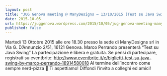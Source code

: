 ```yaml
---
layout: post
title: "JUG Genova meeting @ ManyDesigns – 13/10/2015 (Test su Java Swing by Marco Perrando)"
date: 2015-10-05
url: https://juggenova.wordpress.com/2015/10/05/jug-genova-meeting-manydesigns-13102015-test-su-java-swing-by-marco-perrando/
published: false 
---
```


Martedì 13 Ottobre 2015 alle ore 18.30 presso la sede di ManyDesigns srl in Via G. D’Annunzio 2/51, 16121 Genova. Marco Perrando presenterà “Test su Java Swing” La partecipazione è libera e gratuita. Se pensi di partecipare, registrati su eventbrite: http://www.eventbrite.it/e/biglietti-test-su-java-swing-by-marco-perrando-18914580018 Al termine dell’incontro come sempre nerd-pizza 🙂 Ti aspettiamo! Diffondi l’invito a colleghi ed amici! 
